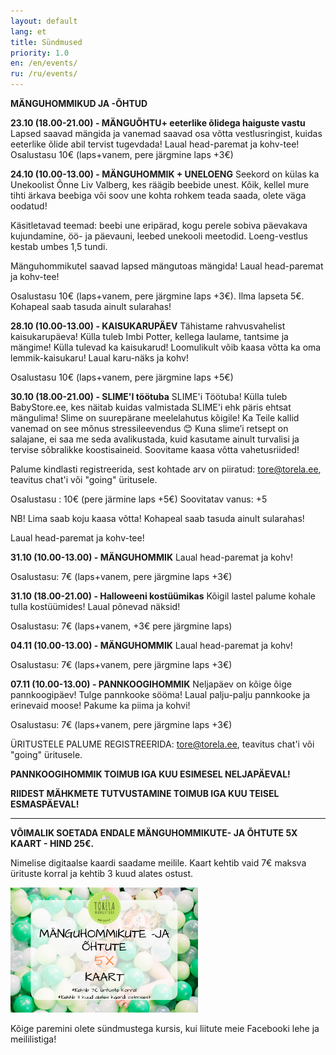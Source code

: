 ```yaml
---
layout: default
lang: et
title: Sündmused
priority: 1.0
en: /en/events/
ru: /ru/events/
---
```


**MÄNGUHOMMIKUD JA -ÕHTUD**


**23.10 (18.00-21.00) - MÄNGUÕHTU+ eeterlike õlidega haiguste vastu**
Lapsed saavad mängida ja vanemad saavad osa võtta vestlusringist, kuidas eeterlike õlide abil tervist tugevdada! Laual head-paremat ja kohv-tee!
Osalustasu 10€ (laps+vanem, pere järgmine laps +3€)


**24.10 (10.00-13.00) - MÄNGUHOMMIK + UNELOENG**
Seekord on külas ka Unekoolist Õnne Liv Valberg, kes räägib beebide unest. Kõik, kellel mure tihti ärkava beebiga või soov une kohta rohkem teada saada, olete väga oodatud! 

Käsitletavad teemad: beebi une eripärad, kogu perele sobiva päevakava kujundamine, öö- ja päevauni, leebed unekooli meetodid.
Loeng-vestlus kestab umbes 1,5 tundi.

Mänguhommikutel saavad lapsed mängutoas mängida! Laual head-paremat ja kohv-tee!

Osalustasu 10€ (laps+vanem, pere järgmine laps +3€). Ilma lapseta 5€.
Kohapeal saab tasuda ainult sularahas!


**28.10 (10.00-13.00) - KAISUKARUPÄEV**
Tähistame rahvusvahelist kaisukarupäeva! Külla tuleb Imbi Potter, kellega laulame, tantsime ja mängime! 
Külla tulevad ka kaisukarud! Loomulikult võib kaasa võtta ka oma lemmik-kaisukaru! 
Laual karu-näks ja kohv!

Osalustasu 10€ (laps+vanem, pere järgmine laps +5€)

**30.10 (18.00-21.00) - SLIME'I töötuba**
SLIME'i Töötuba!
Külla tuleb BabyStore.ee, kes näitab kuidas valmistada SLIME'i ehk päris ehtsat mängulima! Slime on suurepärane meelelahutus kõigile! Ka Teile kallid vanemad on see mõnus stressileevendus 😊
Kuna slime’i retsept on salajane, ei saa me seda avalikustada, kuid kasutame ainult turvalisi ja tervise sõbralikke koostisaineid.
Soovitame kaasa võtta vahetusriided!

Palume kindlasti registreerida, sest kohtade arv on piiratud: tore@torela.ee, teavitus chat'i või "going" üritusele. 

Osalustasu : 10€ (pere järmine laps +5€)
Soovitatav vanus: +5

NB! Lima saab koju kaasa võtta!
Kohapeal saab tasuda ainult sularahas!

Laual head-paremat ja kohv-tee!

**31.10 (10.00-13.00) - MÄNGUHOMMIK**
Laual head-paremat ja kohv! 

Osalustasu: 7€ (laps+vanem, pere järgmine laps +3€)


**31.10 (18.00-21.00) - Halloweeni kostüümikas**
Kõigil lastel palume kohale tulla kostüümides! 
Laual põnevad näksid! 

Osalustasu: 7€ (laps+vanem, +3€ pere järgmine laps)


**04.11 (10.00-13.00) - MÄNGUHOMMIK**
Laual head-paremat ja kohv! 

Osalustasu: 7€ (laps+vanem, pere järgmine laps +3€)


**07.11 (10.00-13.00) - PANNKOOGIHOMMIK**
Neljapäev on kõige õige pannkoogipäev! Tulge pannkooke sööma! 
Laual palju-palju pannkooke ja erinevaid moose!
Pakume ka piima ja kohvi! 

Osalustasu: 7€ (laps+vanem, pere järgmine laps +3€)




ÜRITUSTELE PALUME REGISTREERIDA: tore@torela.ee, teavitus chat'i või "going" üritusele. 


**PANNKOOGIHOMMIK TOIMUB IGA KUU ESIMESEL NELJAPÄEVAL!**

**RIIDEST MÄHKMETE TUTVUSTAMINE TOIMUB IGA KUU TEISEL ESMASPÄEVAL!**

***

**VÕIMALIK SOETADA ENDALE MÄNGUHOMMIKUTE- JA ÕHTUTE 5X KAART - HIND 25€.**

Nimelise digitaalse kaardi saadame meilile. Kaart kehtib vaid 7€ maksva ürituste korral ja kehtib 3 kuud alates ostust.

<img alt="5xkaart" src="5xkaart.png" height="200">

Kõige paremini olete sündmustega kursis, kui liitute meie Facebooki lehe ja meililistiga!
